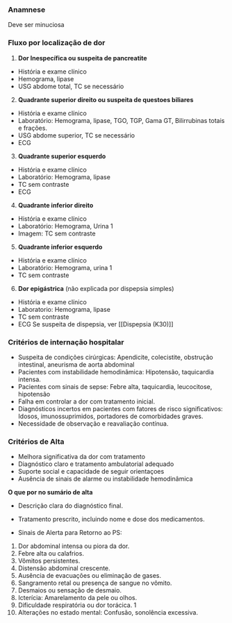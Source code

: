 ### Anamnese
Deve ser minuciosa

### Fluxo por localização de dor
1. **Dor Inespecífica ou suspeita de pancreatite**
- História e exame clínico
- Hemograma, lipase
- USG abdome total, TC se necessário

2. **Quadrante superior direito ou suspeita de questoes biliares**
- História e exame clínico
- Laboratório: Hemograma, lipase, TGO, TGP, Gama GT, Bilirrubinas totais e frações.
- USG abdome superior, TC se necessário
- ECG

3. **Quadrante superior esquerdo**
- História e exame clínico
- Laboratório: Hemograma, lipase
- TC sem contraste
- ECG

4. **Quadrante inferior direito**
- História e exame clínico
- Laboratório: Hemograma, Urina 1
- Imagem: TC sem contraste

5. **Quadrante inferior esquerdo**
- História e exame clínico
- Laboratório: Hemograma, urina 1
- TC sem contraste

6. **Dor epigástrica** (não explicada por dispepsia simples)
- História e exame clínico
- Laboratorio: Hemograma, lipase
- TC sem contraste
- ECG
Se suspeita de dispepsia, ver [[Dispepsia (K30)]]


### Critérios de internação hospitalar
- Suspeita de condições cirúrgicas: Apendicite, colecistite, obstrução intestinal, aneurisma de aorta abdominal
- Pacientes com instabilidade hemodinâmica: Hipotensão, taquicardia intensa.
- Pacientes com sinais de sepse: Febre alta, taquicardia, leucocitose, hipotensão
- Falha em controlar a dor com tratamento inicial.
- Diagnósticos incertos em pacientes com fatores de risco significativos: Idosos, imunossuprimidos, portadores de comorbidades graves.
- Necessidade de observação e reavaliação contínua.

### Critérios de Alta
- Melhora significativa da dor com tratamento
- Diagnóstico claro e tratamento ambulatorial adequado
- Suporte social e capacidade de seguir orientaçoes
- Ausência de sinais de alarme ou instabilidade hemodinâmica

**O que por no sumário de alta**
- Descrição clara do diagnóstico final.

- Tratamento prescrito, incluindo nome e dose dos medicamentos. 

- Sinais de Alerta para Retorno ao PS: 
1. Dor abdominal intensa ou piora da dor.
2. Febre alta ou calafrios. 
3. Vômitos persistentes. 
4. Distensão abdominal crescente. 
5. Ausência de evacuações ou eliminação de gases. 
6. Sangramento retal ou presença de sangue no vômito. 
7. Desmaios ou sensação de desmaio. 
8. Icterícia: Amarelamento da pele ou olhos. 
9. Dificuldade respiratória ou dor torácica. 1
10. Alterações no estado mental: Confusão, sonolência excessiva.
